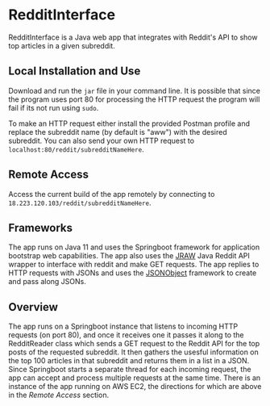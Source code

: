 # RedditInterface

RedditInterface is a Java web app that integrates with Reddit's API to show top articles in a given subreddit. 

## Local Installation and Use

Download and run the `jar` file in your command line. It is possible that since the program uses port 80 for processing the HTTP request the program will fail if its not run using `sudo`.

To make an HTTP request either install the provided Postman profile and replace the subreddit name (by default is "aww") with the desired subreddit. 
You can also send your own HTTP request to `localhost:80/reddit/subredditNameHere`.

## Remote Access

Access the current build of the app remotely by connecting to `18.223.120.103/reddit/subredditNameHere`.

## Frameworks

The app runs on Java 11 and uses the Springboot framework for application bootstrap web capabilities. The app also uses the [JRAW](https://github.com/mattbdean/JRAW) Java Reddit API wrapper to interface with reddit and make GET requests. The app replies to HTTP requests with JSONs and uses the [JSONObject](https://www.javadoc.io/doc/org.json/json/20170516/org/json/JSONObject.html) framework to create and pass along JSONs. 

## Overview

The app runs on a Springboot instance that listens to incoming HTTP requests (on port 80), and once it receives one it passes it along to the RedditReader class which sends a GET request to the Reddit API for the top posts of the requested subreddit. It then gathers the usesful information on the top 100 articles in that subreddit and returns them in a list in a JSON. 
Since Springboot starts a separate thread for each incoming request, the app can accept and process multiple requests at the same time. 
There is an instance of the app running on AWS EC2, the directions for which are above in the *Remote Access* section. 